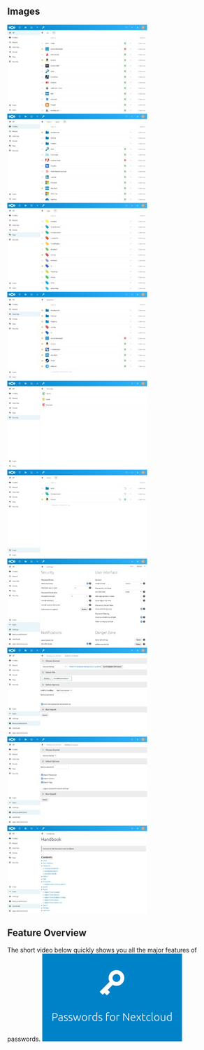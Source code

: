 ## Images
[![Password List](./_files/_previews/main-section.jpg)](./_files/main-section.png)
[![Folder Section](./_files/_previews/folder-section.jpg)](./_files/folder-section.png)
[![Tag Section](./_files/_previews/tag-section.jpg)](./_files/tag-section.png)
[![Favorites Section](./_files/_previews/favorites-section.jpg)](./_files/favorites-section.png)
[![Security Section](./_files/_previews/security-section.jpg)](./_files/security-section.png)
[![Trash Section](./_files/_previews/trash-section.jpg)](./_files/trash-section.png)
[![Settings Section](./_files/_previews/settings-section.jpg)](./_files/settings-section.png)
[![Import Section](./_files/_previews/import-section.jpg)](./_files/import-section.png)
[![Export Section](./_files/_previews/export-section.jpg)](./_files/export-section.png)
[![Handbook Section](./_files/_previews/handbook-section.jpg)](./_files/handbook-section.png)


## Feature Overview
The short video below quickly shows you all the major features of passwords.
[![Feature Overview](./_files/_previews/feature-overview.png)](./_files/videos/feature-overview.mp4)